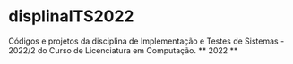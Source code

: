 # displinaITS2022
Códigos e projetos da disciplina de Implementação e Testes de Sistemas - 2022/2 do Curso de Licenciatura em Computação.
** 2022 **
